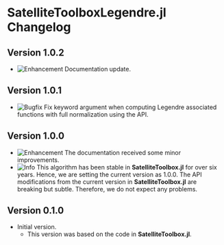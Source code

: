 SatelliteToolboxLegendre.jl Changelog
=====================================

Version 1.0.2
-------------

- ![Enhancement][badge-enhancement] Documentation update.

Version 1.0.1
-------------

- ![Bugfix][badge-bugfix] Fix keyword argument when computing Legendre associated functions
  with full normalization using the API.

Version 1.0.0
-------------

- ![Enhancement][badge-enhancement] The documentation received some minor improvements.
- ![Info][badge-info] This algorithm has been stable in **SatelliteToolbox.jl** for over six
  years. Hence, we are setting the current version as 1.0.0. The API modifications from the
  current version in **SatelliteToolbox.jl** are breaking but subtle. Therefore, we do not
  expect any problems.

Version 0.1.0
-------------

- Initial version.
  - This version was based on the code in **SatelliteToolbox.jl**.

[badge-breaking]: https://img.shields.io/badge/BREAKING-red.svg
[badge-deprecation]: https://img.shields.io/badge/Deprecation-orange.svg
[badge-feature]: https://img.shields.io/badge/Feature-green.svg
[badge-enhancement]: https://img.shields.io/badge/Enhancement-blue.svg
[badge-bugfix]: https://img.shields.io/badge/Bugfix-purple.svg
[badge-info]: https://img.shields.io/badge/Info-gray.svg


